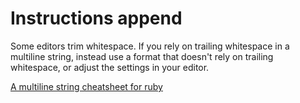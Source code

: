 # Instructions append

Some editors trim whitespace. If you rely on trailing whitespace in a multiline string,
instead use a format that doesn't rely on trailing whitespace, or adjust the settings in your editor.

[A multiline string cheatsheet for ruby](https://commandercoriander.net/blog/2014/11/09/a-multiline-string-cheatsheet-for-ruby/)
